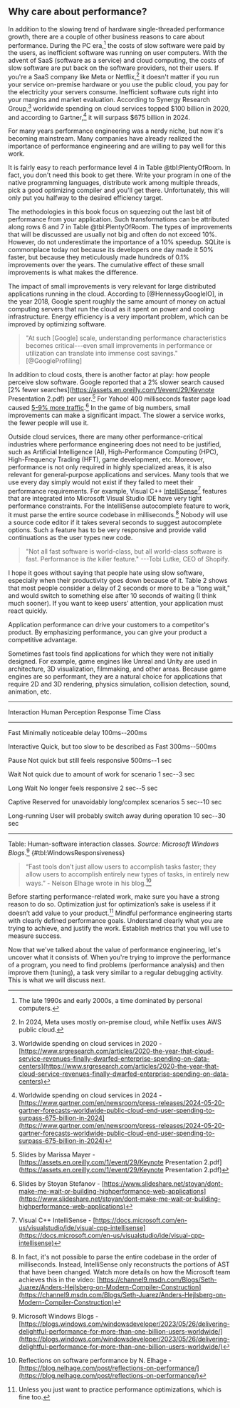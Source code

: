 ## Why care about performance?

In addition to the slowing trend of hardware single-threaded performance growth, there are a couple of other business reasons to care about performance. During the PC era,[^12] the costs of slow software were paid by the users, as inefficient software was running on user computers. With the advent of SaaS (software as a service) and cloud computing, the costs of slow software are put back on the software providers, not their users. If you're a SaaS company like Meta or Netflix,[^4] it doesn't matter if you run your service on-premise hardware or you use the public cloud, you pay for the electricity your servers consume. Inefficient software cuts right into your margins and market evaluation. According to Synergy Research Group,[^5] worldwide spending on cloud services topped $100 billion in 2020, and according to Gartner,[^6] it will surpass $675 billion in 2024.

For many years performance engineering was a nerdy niche, but now it's becoming mainstream. Many companies have already realized the importance of performance engineering and are willing to pay well for this work.

It is fairly easy to reach performance level 4 in Table @tbl:PlentyOfRoom. In fact, you don't need this book to get there. Write your program in one of the native programming languages, distribute work among multiple threads, pick a good optimizing compiler and you'll get there. Unfortunately, this will only put you halfway to the desired efficiency target.

The methodologies in this book focus on squeezing out the last bit of performance from your application. Such transformations can be attributed along rows 6 and 7 in Table @tbl:PlentyOfRoom. The types of improvements that will be discussed are usually not big and often do not exceed 10%. However, do not underestimate the importance of a 10% speedup. SQLite is commonplace today not because its developers one day made it 50% faster, but because they meticulously made hundreds of 0.1% improvements over the years. The cumulative effect of these small improvements is what makes the difference.

The impact of small improvements is very relevant for large distributed applications running in the cloud. According to [@HennessyGoogleIO], in the year 2018, Google spent roughly the same amount of money on actual computing servers that run the cloud as it spent on power and cooling infrastructure. Energy efficiency is a very important problem, which can be improved by optimizing software.

>  "At such [Google] scale, understanding performance characteristics becomes critical---even small improvements in performance or utilization can translate into immense cost savings." [@GoogleProfiling]

In addition to cloud costs, there is another factor at play: how people perceive slow software. Google reported that a 2% slower search caused [2% fewer searches](https://assets.en.oreilly.com/1/event/29/Keynote Presentation 2.pdf) per user.[^3] For Yahoo! 400 milliseconds faster page load caused [5-9% more traffic](https://www.slideshare.net/stoyan/dont-make-me-wait-or-building-highperformance-web-applications).[^8] In the game of big numbers, small improvements can make a significant impact. The slower a service works, the fewer people will use it. 

Outside cloud services, there are many other performance-critical industries where performance engineering does not need to be justified, such as Artificial Intelligence (AI), High-Performance Computing (HPC), High-Frequency Trading (HFT), game development, etc. Moreover, performance is not only required in highly specialized areas, it is also relevant for general-purpose applications and services. Many tools that we use every day simply would not exist if they failed to meet their performance requirements. For example, Visual C++ [IntelliSense](https://docs.microsoft.com/en-us/visualstudio/ide/visual-cpp-intellisense)[^2] features that are integrated into Microsoft Visual Studio IDE have very tight performance constraints. For the IntelliSense autocomplete feature to work, it must parse the entire source codebase in milliseconds.[^9] Nobody will use a source code editor if it takes several seconds to suggest autocomplete options. Such a feature has to be very responsive and provide valid continuations as the user types new code.

> "Not all fast software is world-class, but all world-class software is fast. Performance is _the_ killer feature." ---Tobi Lutke, CEO of Shopify.

I hope it goes without saying that people hate using slow software, especially when their productivity goes down because of it. Table 2 shows that most people consider a delay of 2 seconds or more to be a "long wait," and would switch to something else after 10 seconds of waiting (I think much sooner). If you want to keep users' attention, your application must react quickly. 

Application performance can drive your customers to a competitor's product. By emphasizing performance, you can give your product a competitive advantage.

Sometimes fast tools find applications for which they were not initially designed. For example, game engines like Unreal and Unity are used in architecture, 3D visualization, filmmaking, and other areas. Because game engines are so performant, they are a natural choice for applications that require 2D and 3D rendering, physics simulation, collision detection, sound, animation, etc.

-----------------------------------------------------------------------------
Interaction   Human Perception                                 Response Time
Class                           

------------- -----------------------------------------------  --------------
Fast          Minimally noticeable delay                       100ms--200ms

Interactive   Quick, but too slow to be described as Fast      300ms--500ms
                
Pause         Not quick but still feels responsive             500ms--1 sec
               
Wait          Not quick due to amount of work for scenario     1 sec--3 sec
               
Long Wait     No longer feels responsive                       2 sec--5 sec

Captive       Reserved for unavoidably long/complex scenarios  5 sec--10 sec
               
Long-running  User will probably switch away during operation  10 sec--30 sec

------------------------------------------------------------------------------

Table: Human-software interaction classes. *Source: Microsoft Windows Blogs*.[^11] {#tbl:WindowsResponsiveness}

> “Fast tools don’t just allow users to accomplish tasks faster; they allow users to accomplish entirely new types of tasks, in entirely new ways.” - Nelson Elhage wrote in his blog.[^1]

Before starting performance-related work, make sure you have a strong reason to do so. Optimization just for optimization’s sake is useless if it doesn’t add value to your product.[^10] Mindful performance engineering starts with clearly defined performance goals. Understand clearly what you are trying to achieve, and justify the work. Establish metrics that you will use to measure success.

Now that we've talked about the value of performance engineering, let's uncover what it consists of. When you're trying to improve the performance of a program, you need to find problems (performance analysis) and then improve them (tuning), a task very similar to a regular debugging activity. This is what we will discuss next.

[^12]: The late 1990s and early 2000s, a time dominated by personal computers.
[^4]: In 2024, Meta uses mostly on-premise cloud, while Netflix uses AWS public cloud.
[^5]: Worldwide spending on cloud services in 2020 - [https://www.srgresearch.com/articles/2020-the-year-that-cloud-service-revenues-finally-dwarfed-enterprise-spending-on-data-centers](https://www.srgresearch.com/articles/2020-the-year-that-cloud-service-revenues-finally-dwarfed-enterprise-spending-on-data-centers)
[^6]: Worldwide spending on cloud services in 2024 - [https://www.gartner.com/en/newsroom/press-releases/2024-05-20-gartner-forecasts-worldwide-public-cloud-end-user-spending-to-surpass-675-billion-in-2024](https://www.gartner.com/en/newsroom/press-releases/2024-05-20-gartner-forecasts-worldwide-public-cloud-end-user-spending-to-surpass-675-billion-in-2024)

[^1]: Reflections on software performance by N. Elhage - [https://blog.nelhage.com/post/reflections-on-performance/](https://blog.nelhage.com/post/reflections-on-performance/)
[^2]: Visual C++ IntelliSense - [https://docs.microsoft.com/en-us/visualstudio/ide/visual-cpp-intellisense](https://docs.microsoft.com/en-us/visualstudio/ide/visual-cpp-intellisense)
[^3]: Slides by Marissa Mayer - [https://assets.en.oreilly.com/1/event/29/Keynote Presentation 2.pdf](https://assets.en.oreilly.com/1/event/29/Keynote Presentation 2.pdf)
[^8]: Slides by Stoyan Stefanov - [https://www.slideshare.net/stoyan/dont-make-me-wait-or-building-highperformance-web-applications](https://www.slideshare.net/stoyan/dont-make-me-wait-or-building-highperformance-web-applications)
[^9]: In fact, it's not possible to parse the entire codebase in the order of milliseconds. Instead, IntelliSense only reconstructs the portions of AST that have been changed. Watch more details on how the Microsoft team achieves this in the video: [https://channel9.msdn.com/Blogs/Seth-Juarez/Anders-Hejlsberg-on-Modern-Compiler-Construction](https://channel9.msdn.com/Blogs/Seth-Juarez/Anders-Hejlsberg-on-Modern-Compiler-Construction)
[^10]: Unless you just want to practice performance optimizations, which is fine too.
[^11]: Microsoft Windows Blogs - [https://blogs.windows.com/windowsdeveloper/2023/05/26/delivering-delightful-performance-for-more-than-one-billion-users-worldwide/](https://blogs.windows.com/windowsdeveloper/2023/05/26/delivering-delightful-performance-for-more-than-one-billion-users-worldwide/)
